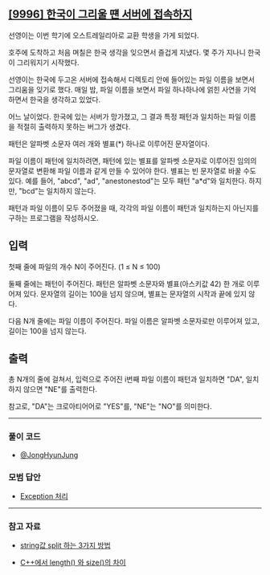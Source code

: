 ## [[9996] 한국이 그리울 떈 서버에 접속하지](https://www.acmicpc.net/problem/11655)
선영이는 이번 학기에 오스트레일리아로 교환 학생을 가게 되었다. 

호주에 도착하고 처음 며칠은 한국 생각을 잊으면서 즐겁게 지냈다. 몇 주가 지나니 한국이 그리워지기 시작했다. 

선영이는 한국에 두고온 서버에 접속해서 디렉토리 안에 들어있는 파일 이름을 보면서 그리움을 잊기로 했다. 매일 밤, 파일 이름을 보면서 파일 하나하나에 얽힌 사연을 기억하면서 한국을 생각하고 있었다.

어느 날이었다. 한국에 있는 서버가 망가졌고, 그 결과 특정 패턴과 일치하는 파일 이름을 적절히 출력하지 못하는 버그가 생겼다.

패턴은 알파벳 소문자 여러 개와 별표(*) 하나로 이루어진 문자열이다.

파일 이름이 패턴에 일치하려면, 패턴에 있는 별표를 알파벳 소문자로 이루어진 임의의 문자열로 변환해 파일 이름과 같게 만들 수 있어야 한다. 별표는 빈 문자열로 바꿀 수도 있다. 예를 들어, "abcd", "ad", "anestonestod"는 모두 패턴 "a*d"와 일치한다. 하지만, "bcd"는 일치하지 않는다.

패턴과 파일 이름이 모두 주어졌을 때, 각각의 파일 이름이 패턴과 일치하는지 아닌지를 구하는 프로그램을 작성하시오.

## 입력
첫째 줄에 파일의 개수 N이 주어진다. (1 ≤ N ≤ 100)

둘째 줄에는 패턴이 주어진다. 패턴은 알파벳 소문자와 별표(아스키값 42) 한 개로 이루어져 있다. 문자열의 길이는 100을 넘지 않으며, 별표는 문자열의 시작과 끝에 있지 않다.

다음 N개 줄에는 파일 이름이 주어진다. 파일 이름은 알파벳 소문자로만 이루어져 있고, 길이는 100을 넘지 않는다.

## 출력
총 N개의 줄에 걸쳐서, 입력으로 주어진 i번째 파일 이름이 패턴과 일치하면 "DA", 일치하지 않으면 "NE"를 출력한다.

참고로, "DA"는 크로아티어어로 "YES"를, "NE"는 "NO"를 의미한다.

***

### 풀이 코드

- [@JongHyunJung](https://github.com/almond0115/Algorithm-CodingTest/blob/main/BackJoon/문자열%2C누적합%2C구현/9996/jjh.cpp)

### 모범 답안

- [Exception 처리](https://github.com/almond0115/Algorithm-CodingTest/blob/main/BackJoon/문자열%2C누적합%2C구현/9996/solution_1.cpp)

***

### 참고 자료

* [string값 split 하는 3가지 방법](https://almond0115.tistory.com/entry/C에서-문자열-자르기-3가지-방법)

* [C++에서 length() 와 size()의 차이](https://almond0115.tistory.com/entry/C에서-length와-size의-차이)